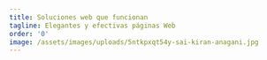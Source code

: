 ```yaml
---
title: Soluciones web que funcionan
tagline: Elegantes y efectivas páginas Web
order: '0'
image: /assets/images/uploads/5ntkpxqt54y-sai-kiran-anagani.jpg
---
```


